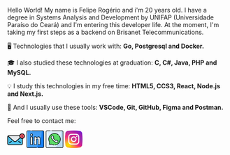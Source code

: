 <p align="left">
  Hello World!
  My name is Felipe Rogério and i'm 20 years old.
  I have a degree in Systems Analysis and Development by UNIFAP (Universidade Paraíso do Ceará) and I'm entering this developer life. 
  At the moment, I'm taking my first steps as a backend on Brisanet Telecommunications.
</p>
<p align="left">
  🖥️ Technologies that I usually work with: 
  <strong>Go, Postgresql and Docker.</strong>
</p>
<p align="left">
  🎓 I also studied these technologies at graduation: 
  <strong>C, C#, Java, PHP and MySQL.</strong>
</p>
<p align="left">
  💡 I study this technologies in my free time: 
  <strong>HTML5, CCS3, React, Node.js and Next.js.</strong>
</p>
<p align="left">
  🔧 And I usually use these tools: 
  <strong>VSCode, Git, GitHub, Figma and Postman.</strong>
</p>
<p align="left">
  Feel free to contact me:
</p>
<p align="left">
<div align-itens="center">
<a href="mailto:feliperogerio.ti@gmail.com" alt="Gmail">
<img src="https://raw.githubusercontent.com/frds1/frds1/main/Icons/icon-email.png" height="40" width="40" /></a>
<a href="https://www.linkedin.com/in/feliperogeriods" alt="Linkedin">
<img src="https://raw.githubusercontent.com/frds1/frds1/main/Icons/icon-linkedin.png" height="40" width="40" /></a>
<a href="https://api.whatsapp.com/send?phone=5588999214274&text=Olá%20Felipe" alt="WhatsApp">
<img src="https://raw.githubusercontent.com/frds1/frds1/main/Icons/icon-whatsapp.png" height="40" width="40" /></a>
<a href="https://www.instagram.com/felipe_rogerio/" alt="Instagram">
<img src="https://raw.githubusercontent.com/frds1/frds1/main/Icons/icon-instagram.png" height="40" width="40" /></a>
</div>
</p>
